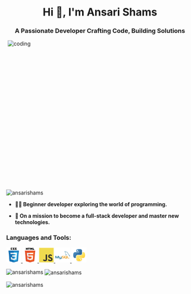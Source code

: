 
<h1 align="center">Hi 👋, I'm Ansari Shams</h1>
<h3 align="center">A Passionate Developer Crafting Code, Building Solutions</h3>

<img align="right" alt="coding" width="500" height="400"  src="https://media4.giphy.com/media/qgQUggAC3Pfv687qPC/giphy.gif?cid=6c09b9521ixc7d01lrtlpssxqd20r72b0z3cs8gb0gr2atgx&ep=v1_gifs_search&rid=giphy.gif&ct=g">

<p align="left"> <img src="https://komarev.com/ghpvc/?username=ansarishams&label=Profile%20views&color=0e75b6&style=flat" alt="ansarishams" /> </p>


- **👨‍💻 Beginner developer exploring the world of programming.**

- **🚀 On a mission to become a full-stack developer and master new technologies.**

<p align="left">
</p>
<h3 align="left">Languages and Tools:</h3>
<p align="left"> <a href="https://www.w3schools.com/css/" target="_blank" rel="noreferrer"> <img src="https://raw.githubusercontent.com/devicons/devicon/master/icons/css3/css3-original-wordmark.svg" alt="css3" width="40" height="40"/> </a> <a href="https://www.w3.org/html/" target="_blank" rel="noreferrer"> <img src="https://raw.githubusercontent.com/devicons/devicon/master/icons/html5/html5-original-wordmark.svg" alt="html5" width="40" height="40"/> </a> <a href="https://developer.mozilla.org/en-US/docs/Web/JavaScript" target="_blank" rel="noreferrer"> <img src="https://raw.githubusercontent.com/devicons/devicon/master/icons/javascript/javascript-original.svg" alt="javascript" width="40" height="40"/> </a> <a href="https://www.mysql.com/" target="_blank" rel="noreferrer"> <img src="https://raw.githubusercontent.com/devicons/devicon/master/icons/mysql/mysql-original-wordmark.svg" alt="mysql" width="40" height="40"/> </a> <a href="https://www.python.org" target="_blank" rel="noreferrer"> <img src="https://raw.githubusercontent.com/devicons/devicon/master/icons/python/python-original.svg" alt="python" width="40" height="40"/> </a> </p>

<p><img align="left" src="https://github-readme-stats.vercel.app/api/top-langs?username=ansarishams&show_icons=true&locale=en&layout=compact" alt="ansarishams" /></p>

<p>&nbsp;<img align="center" src="https://github-readme-stats.vercel.app/api?username=ansarishams&show_icons=true&locale=en" alt="ansarishams" /></p>

<p><img align="center" src="https://github-readme-streak-stats.herokuapp.com/?user=ansarishams&" alt="ansarishams" /></p>
